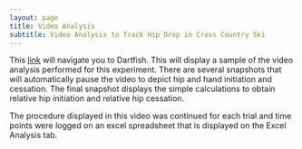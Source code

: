 ```yaml
---
layout: page
title: Video Analysis 
subtitle: Video Analysis to Track Hip Drop in Cross Country Ski
---
```


This [link](https://dartfi.sh/KUs4iGwVdFi) will navigate you to Dartfish. This will display a sample of the video analysis performed for this experiment. There are several snapshots that will automatically pause the video to depict hip and hand initiation and cessation. The final snapshot displays the simple calculations to obtain relative hip initiation and relative hip cessation. 

The procedure displayed in this video was continued for each trial and time points were logged on an excel spreadsheet that is displayed on the Excel Analysis tab. 
